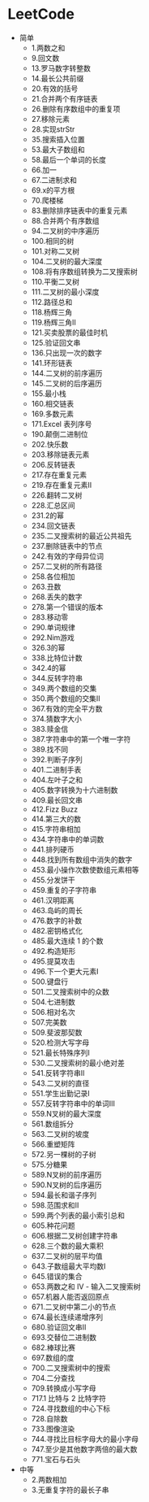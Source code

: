 # LeetCode

* 简单
    * 1.两数之和
    * 9.回文数
    * 13.罗马数字转整数
    * 14.最长公共前缀
    * 20.有效的括号
    * 21.合并两个有序链表
    * 26.删除有序数组中的重复项
    * 27.移除元素
    * 28.实现strStr
    * 35.搜索插入位置
    * 53.最大子数组和
    * 58.最后一个单词的长度
    * 66.加一
    * 67.二进制求和
    * 69.x的平方根 
    * 70.爬楼梯
    * 83.删除排序链表中的重复元素
    * 88.合并两个有序数组
    * 94.二叉树的中序遍历
    * 100.相同的树
    * 101.对称二叉树
    * 104.二叉树的最大深度
    * 108.将有序数组转换为二叉搜索树
    * 110.平衡二叉树
    * 111.二叉树的最小深度
    * 112.路径总和
    * 118.杨辉三角
    * 119.杨辉三角II
    * 121.买卖股票的最佳时机
    * 125.验证回文串
    * 136.只出现一次的数字
    * 141.环形链表
    * 144.二叉树的前序遍历
    * 145.二叉树的后序遍历
    * 155.最小栈
    * 160.相交链表
    * 169.多数元素
    * 171.Excel 表列序号
    * 190.颠倒二进制位
    * 202.快乐数
    * 203.移除链表元素
    * 206.反转链表
    * 217.存在重复元素
    * 219.存在重复元素II
    * 226.翻转二叉树
    * 228.汇总区间
    * 231.2的幂
    * 234.回文链表
    * 235.二叉搜索树的最近公共祖先
    * 237.删除链表中的节点
    * 242.有效的字母异位词
    * 257.二叉树的所有路径
    * 258.各位相加
    * 263.丑数
    * 268.丢失的数字
    * 278.第一个错误的版本
    * 283.移动零
    * 290.单词规律
    * 292.Nim游戏
    * 326.3的幂
    * 338.比特位计数
    * 342.4的幂
    * 344.反转字符串
    * 349.两个数组的交集
    * 350.两个数组的交集II
    * 367.有效的完全平方数
    * 374.猜数字大小
    * 383.赎金信
    * 387.字符串中的第一个唯一字符
    * 389.找不同
    * 392.判断子序列
    * 401.二进制手表
    * 404.左叶子之和
    * 405.数字转换为十六进制数
    * 409.最长回文串
    * 412.Fizz Buzz
    * 414.第三大的数
    * 415.字符串相加
    * 434.字符串中的单词数
    * 441.排列硬币
    * 448.找到所有数组中消失的数字
    * 453.最小操作次数使数组元素相等
    * 455.分发饼干
    * 459.重复的子字符串
    * 461.汉明距离
    * 463.岛屿的周长
    * 476.数字的补数
    * 482.密钥格式化
    * 485.最大连续 1 的个数
    * 492.构造矩形
    * 495.提莫攻击
    * 496.下一个更大元素I
    * 500.键盘行
    * 501.二叉搜索树中的众数 
    * 504.七进制数
    * 506.相对名次
    * 507.完美数
    * 509.斐波那契数
    * 520.检测大写字母
    * 521.最长特殊序列Ⅰ
    * 530.二叉搜索树的最小绝对差
    * 541.反转字符串II
    * 543.二叉树的直径
    * 551.学生出勤记录I
    * 557.反转字符串中的单词III
    * 559.N叉树的最大深度
    * 561.数组拆分
    * 563.二叉树的坡度
    * 566.重塑矩阵
    * 572.另一棵树的子树
    * 575.分糖果
    * 589.N叉树的前序遍历
    * 590.N叉树的后序遍历
    * 594.最长和谐子序列
    * 598.范围求和II
    * 599.两个列表的最小索引总和
    * 605.种花问题
    * 606.根据二叉树创建字符串
    * 628.三个数的最大乘积
    * 637.二叉树的层平均值
    * 643.子数组最大平均数I
    * 645.错误的集合
    * 653.两数之和 IV - 输入二叉搜索树
    * 657.机器人能否返回原点
    * 671.二叉树中第二小的节点
    * 674.最长连续递增序列
    * 680.验证回文串II
    * 693.交替位二进制数
    * 682.棒球比赛
    * 697.数组的度
    * 700.二叉搜索树中的搜索
    * 704.二分查找
    * 709.转换成小写字母
    * 717.1 比特与 2 比特字符
    * 724.寻找数组的中心下标
    * 728.自除数
    * 733.图像渲染
    * 744.寻找比目标字母大的最小字母
    * 747.至少是其他数字两倍的最大数
    * 771.宝石与石头
* 中等
    * 2.两数相加
    * 3.无重复字符的最长子串
    